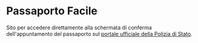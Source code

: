 # Passaporto Facile

Sito per accedere direttamente alla schermata di conferma dell'appuntamento del
passaporto sul [portale ufficiale della Polizia di Stato](https://www.passaportonline.poliziadistato.it).

